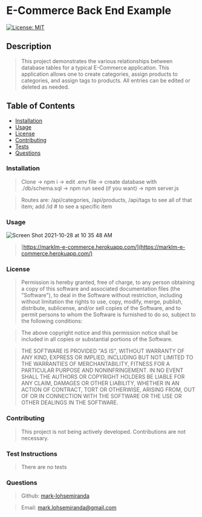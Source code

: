 

# E-Commerce Back End Example

[![License: MIT](https://img.shields.io/badge/License-MIT-yellow.svg)](https://opensource.org/licenses/MIT)

## Description


> This project demonstrates the various relationships between database tables for a typical E-Commerce application. This application allows one to create categories, assign products to categories, and assign tags to products. All entries can be edited or deleted as needed.


## Table of Contents
* [Installation](#installation)
* [Usage](#usage)
* [License](#license)
* [Contributing](#contributing)
* [Tests](#tests)
* [Questions](#questions)

### Installation

> Clone -> npm i -> edit .env file -> create database with ./db/schema.sql -> npm run seed (if you want) -> npm server.js

> Routes are: /api/categories, /api/products, /api/tags to see all of that item; add /id # to see a specific item


### Usage

![Screen Shot 2021-10-28 at 10 35 48 AM](https://user-images.githubusercontent.com/83737312/139306609-3ab0b0ae-4ba9-4a51-8a49-97674b1e3899.png)

> [https://marklm-e-commerce.herokuapp.com/](https://marklm-e-commerce.herokuapp.com/)


### License

>Permission is hereby granted, free of charge, to any person obtaining a copy of this software and associated documentation files (the "Software"), to deal in the Software without restriction, including without limitation the rights to use, copy, modify, merge, publish, distribute, sublicense, and/or sell copies of the Software, and to permit persons to whom the Software is furnished to do so, subject to the following conditions:

>The above copyright notice and this permission notice shall be included in all copies or substantial portions of the Software.

>THE SOFTWARE IS PROVIDED "AS IS", WITHOUT WARRANTY OF ANY KIND, EXPRESS OR IMPLIED, INCLUDING BUT NOT LIMITED TO THE WARRANTIES OF MERCHANTABILITY, FITNESS FOR A PARTICULAR PURPOSE AND NONINFRINGEMENT. IN NO EVENT SHALL THE AUTHORS OR COPYRIGHT HOLDERS BE LIABLE FOR ANY CLAIM, DAMAGES OR OTHER LIABILITY, WHETHER IN AN ACTION OF CONTRACT, TORT OR OTHERWISE, ARISING FROM, OUT OF OR IN CONNECTION WITH THE SOFTWARE OR THE USE OR OTHER DEALINGS IN THE SOFTWARE.

### Contributing


> This project is not being actively developed. Contributions are not necessary.


### Test Instructions


> There are no tests


### Questions


>Github: [mark-lohsemiranda](https://www.github.com/mark-lohsemiranda)

>Email: [mark.lohsemiranda@gmail.com](mailto:mark.lohsemiranda@gmail.com)


